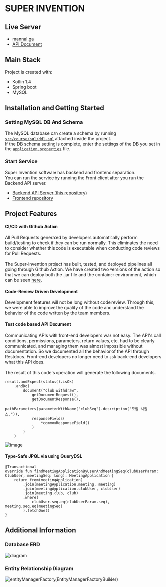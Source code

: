 # SUPER INVENTION

## Live Server
- [mannal.ga](http://mannal.ga)
- [API Document](http://mannal.ga:8080/docs/index.html)

## Main Stack
Project is created with:
- Kotlin 1.4
- Spring boot
- MySQL

## Installation and Getting Started
### Setting MySQL DB And Schema
The MySQL database can create a schema by running [`src/course/sql/ddl.sql`](https://github.com/TASK-FORCE/super-invention/blob/develop/src/course/sql/ddl.sql) attached inside the project.<br>
If the DB schema setting is complete, enter the settings of the DB you set in the [`application.properties`](https://github.com/TASK-FORCE/super-invention/blob/develop/src/main/resources/application.properties) file.

### Start Service
Super Invention software has backend and frontend separation.<br>
You can run the service by running the Front client after you run the Backend API server.


- [Backend API Server (this repository)](https://github.com/TASK-FORCE/super-invention)
- [Frontend repository](https://github.com/TASK-FORCE/super-front)

## Project Features
#### CI/CD with Github Action
All Pull Requests generated by developers automatically perform build/testing to check if they can be run normally. This eliminates the need to consider whether this code is executable when conducting code reviews for Pull Requests.<br><br>
The Super-invention project has built, tested, and deployed pipelines all going through Github Action. We have created two versions of the action so that we can deploy both the .jar file and the container environment, which can be seen [here](https://github.com/TASK-FORCE/super-invention/tree/develop/.github/workflows).

#### Code-Review Driven Development
Development features will not be long without code review. Through this, we were able to improve the quality of the code and understand the behavior of the code written by the team members.

#### Test code based API Document
Communicating APIs with front-end developers was not easy. The API's call conditions, permissions, parameters, return values, etc. had to be clearly communicated, and managing them was almost impossible without documentation. So we documented all the behavior of the API through Restdocs. Front-end developers no longer need to ask back-end developers what this API does.<br><br>
The result of this code's operation will generate the following documents.<br>
```
result.andExpect(status().isOk)
    .andDo(
        document("club-withdraw",
            getDocumentRequest(),
            getDocumentResponse(),
            pathParameters(parameterWithName("clubSeq").description("모임 시퀀스.")),
            responseFields(
                *commonResponseField()
            )
        )
    )
```

![image](https://user-images.githubusercontent.com/46917538/114274623-55abf900-9a5a-11eb-9ff4-083d2e8db22e.png)





#### Type-Safe JPQL via using QueryDSL
```
@Transactional
override fun findMeetingApplicationByUserAndMeetingSeq(clubUserParam: ClubUser, meetingSeq: Long): MeetingApplication {
    return from(meetingApplication)
        .join(meetingApplication.meeting, meeting)
        .join(meetingApplication.clubUser, clubUser)
        .join(meeting.club, club)
        .where(
            clubUser.seq.eq(clubUserParam.seq), meeting.seq.eq(meetingSeq)
        ).fetchOne()
}
```

## Additional Information
### Database ERD
![diagram](https://user-images.githubusercontent.com/46917538/114275243-c18f6100-9a5c-11eb-92ea-79b3142e9766.png)

### Entity Relationship Diagram
![entityManagerFactory(EntityManagerFactoryBuilder)](https://user-images.githubusercontent.com/46917538/114275292-ee437880-9a5c-11eb-93d1-f577f68f858c.png)

